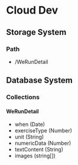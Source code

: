 # Cloud Dev

## Storage System

### Path

* /WeRunDetail

## Database System

### Collections

#### WeRunDetail

* when (Date)
* exerciseType (Number)
* unit (String)
* numericData (Number)
* textContent (String)
* images (string[])

